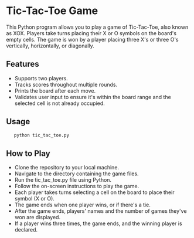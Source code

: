 # Tic-Tac-Toe Game
This Python program allows you to play a game of Tic-Tac-Toe, also known as XOX. Players take turns placing their X or O symbols on the board's empty cells. The game is won by a player placing three X's or three O's vertically, horizontally, or diagonally.

## Features
- Supports two players.
- Tracks scores throughout multiple rounds.
- Prints the board after each move.
- Validates user input to ensure it's within the board range and the selected cell is not already occupied.


## Usage
```bash
   python tic_tac_toe.py
   ```

## How to Play
- Clone the repository to your local machine.
- Navigate to the directory containing the game files.
- Run the tic_tac_toe.py file using Python.
- Follow the on-screen instructions to play the game.
- Each player takes turns selecting a cell on the board to place their symbol (X or O).
- The game ends when one player wins, or if there's a tie.
- After the game ends, players' names and the number of games they've won are displayed.
- If a player wins three times, the game ends, and the winning player is declared.

